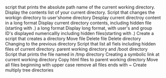 script that prints the absolute path name of the current working directory.
Display the contents list of your current directory.
Script that changes the workign directory to user'shome directory
Desplay current directroy content in a long format
Display current directory contents, including hidden file (starting with .) a long format
Display long format, with user's and group ID's displayed numericallly including hidden files(starting with .)
Create a script that creates a directory
Move file
Delete file
Delete directory
Changing to the previous directory
Script that list all fiels including hidden files of current directory. parent working directory and /boot directory
Script that prints the file named in /tmp directory
Creating a symbolic link at current working directory
Copy html files to parent working directory
Move all files beginning with upper case
remove all files ends with ~
Create multiply tree directories 
